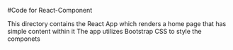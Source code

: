 #Code for React-Component

This directory contains the React App which renders a home page that has simple content within it
The app utilizes Bootstrap CSS to style the componets
